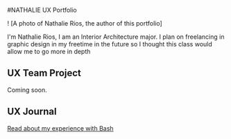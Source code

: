 #NATHALIE UX Portfolio

! [A photo of Nathalie Rios, the author of this portfolio]

I'm Nathalie Rios, I am an Interior Architecture major. I plan on freelancing in graphic design in my freetime in the future so I thought this class would allow me to go more in depth   
## UX Team Project

Coming soon.

## UX Journal

[Read about my experience with Bash](j01/)
